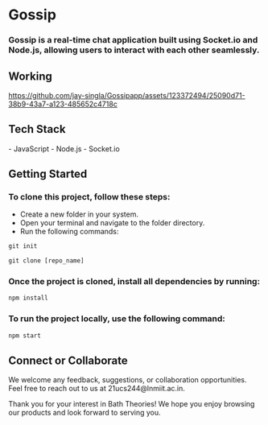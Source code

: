 <h1>Gossip</h1> 

<h3>Gossip is a real-time chat application built using Socket.io and Node.js, allowing users to interact with each other seamlessly.</h3>
<h2>Working</h2> 

https://github.com/jay-singla/Gossipapp/assets/123372494/25090d71-38b9-43a7-a123-485652c4718c

<h2>Tech Stack</h2>
- JavaScript
- Node.js
- Socket.io</h3>

<h2>Getting Started</h2>
<h3>To clone this project, follow these steps:</h3>

- Create a new folder in your system.
- Open your terminal and navigate to the folder directory.
- Run the following commands:
```javascript
git init
```

```javascript
git clone [repo_name]
```
<h3>Once the project is cloned, install all dependencies by running:</h3>
  
```javascript
npm install
```
  
<h3>To run the project locally, use the following command:</h3>
  
```javascript
npm start
``` 

<h2>Connect or Collaborate</h2>
We welcome any feedback, suggestions, or collaboration opportunities. 
Feel free to reach out to us at 21ucs244@lnmiit.ac.in.

Thank you for your interest in Bath Theories! We hope you enjoy browsing our products and look forward to serving you.
